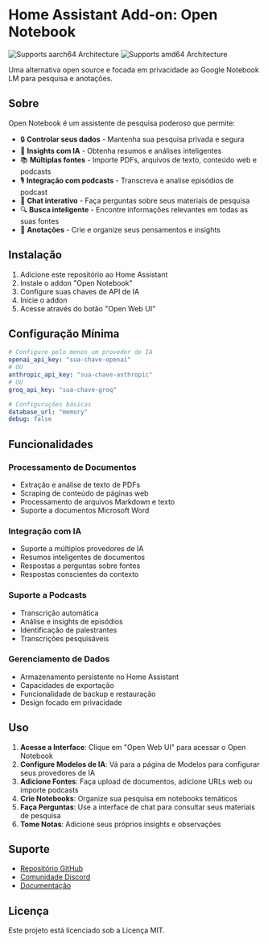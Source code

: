 # Home Assistant Add-on: Open Notebook

![Supports aarch64 Architecture][aarch64-shield] ![Supports amd64 Architecture][amd64-shield]

Uma alternativa open source e focada em privacidade ao Google Notebook LM para pesquisa e anotações.

## Sobre

Open Notebook é um assistente de pesquisa poderoso que permite:

- 🔒 **Controlar seus dados** - Mantenha sua pesquisa privada e segura
- 🧠 **Insights com IA** - Obtenha resumos e análises inteligentes
- 📚 **Múltiplas fontes** - Importe PDFs, arquivos de texto, conteúdo web e podcasts
- 🎙️ **Integração com podcasts** - Transcreva e analise episódios de podcast
- 💬 **Chat interativo** - Faça perguntas sobre seus materiais de pesquisa
- 🔍 **Busca inteligente** - Encontre informações relevantes em todas as suas fontes
- 📝 **Anotações** - Crie e organize seus pensamentos e insights

## Instalação

1. Adicione este repositório ao Home Assistant
2. Instale o addon "Open Notebook"
3. Configure suas chaves de API de IA
4. Inicie o addon
5. Acesse através do botão "Open Web UI"

## Configuração Mínima

```yaml
# Configure pelo menos um provedor de IA
openai_api_key: "sua-chave-openai"
# OU
anthropic_api_key: "sua-chave-anthropic"
# OU
groq_api_key: "sua-chave-groq"

# Configurações básicas
database_url: "memory"
debug: false
```

## Funcionalidades

### Processamento de Documentos
- Extração e análise de texto de PDFs
- Scraping de conteúdo de páginas web
- Processamento de arquivos Markdown e texto
- Suporte a documentos Microsoft Word

### Integração com IA
- Suporte a múltiplos provedores de IA
- Resumos inteligentes de documentos
- Respostas a perguntas sobre fontes
- Respostas conscientes do contexto

### Suporte a Podcasts
- Transcrição automática
- Análise e insights de episódios
- Identificação de palestrantes
- Transcrições pesquisáveis

### Gerenciamento de Dados
- Armazenamento persistente no Home Assistant
- Capacidades de exportação
- Funcionalidade de backup e restauração
- Design focado em privacidade

## Uso

1. **Acesse a Interface**: Clique em "Open Web UI" para acessar o Open Notebook
2. **Configure Modelos de IA**: Vá para a página de Modelos para configurar seus provedores de IA
3. **Adicione Fontes**: Faça upload de documentos, adicione URLs web ou importe podcasts
4. **Crie Notebooks**: Organize sua pesquisa em notebooks temáticos
5. **Faça Perguntas**: Use a interface de chat para consultar seus materiais de pesquisa
6. **Tome Notas**: Adicione seus próprios insights e observações

## Suporte

- [Repositório GitHub](https://github.com/lfnovo/open-notebook)
- [Comunidade Discord](https://discord.gg/37XJPXfz2w)
- [Documentação](https://www.open-notebook.ai)

## Licença

Este projeto está licenciado sob a Licença MIT.

[aarch64-shield]: https://img.shields.io/badge/aarch64-yes-green.svg
[amd64-shield]: https://img.shields.io/badge/amd64-yes-green.svg
